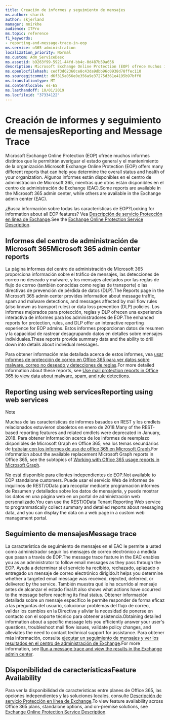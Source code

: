 ```yaml
---
title: Creación de informes y seguimiento de mensajes
ms.author: sharik
author: skjerland
manager: mnirkhe
audience: ITPro
ms.topic: reference
f1_keywords:
- reporting-and-message-trace-in-eop
ms.service: o365-administration
localization_priority: Normal
ms.custom: Adm_ServiceDesc
ms.assetid: b9263f99-5921-44fd-bb4c-0d487b59a656
description: Microsoft Exchange Online Protection (EOP) ofrece muchos informes distintos que le permitirán averiguar el estado general y el mantenimiento de la organización. Algunos informes están disponibles en el centro de administración de Microsoft 365, mientras que otros están disponibles en el centro de administración de Exchange (EAC).
ms.openlocfilehash: cedf3d62360ce8c43da9dbb96c0938d78ffec110
ms.sourcegitcommit: d6f315a056e0e356a9e37275d361e4195b97bff0
ms.translationtype: MT
ms.contentlocale: es-ES
ms.lasthandoff: 10/01/2019
ms.locfileid: "37334122"
---
```

# <a name="reporting-and-message-trace"></a><span data-ttu-id="2b626-104">Creación de informes y seguimiento de mensajes</span><span class="sxs-lookup"><span data-stu-id="2b626-104">Reporting and Message Trace</span></span>

<span data-ttu-id="2b626-105">Microsoft Exchange Online Protection (EOP) ofrece muchos informes distintos que le permitirán averiguar el estado general y el mantenimiento de la organización.</span><span class="sxs-lookup"><span data-stu-id="2b626-105">Microsoft Exchange Online Protection (EOP) offers many different reports that can help you determine the overall status and health of your organization.</span></span> <span data-ttu-id="2b626-106">Algunos informes están disponibles en el centro de administración de Microsoft 365, mientras que otros están disponibles en el centro de administración de Exchange (EAC).</span><span class="sxs-lookup"><span data-stu-id="2b626-106">Some reports are available in the Microsoft 365 admin center, while others are available in the Exchange admin center (EAC).</span></span>

<span data-ttu-id="2b626-107">¿Busca información sobre todas las características de EOP?</span><span class="sxs-lookup"><span data-stu-id="2b626-107">Looking for information about all EOP features?</span></span> <span data-ttu-id="2b626-108">Vea [Descripción de servicio Protección en línea de Exchange](exchange-online-protection-service-description.md).</span><span class="sxs-lookup"><span data-stu-id="2b626-108">See the [Exchange Online Protection Service Description](exchange-online-protection-service-description.md).</span></span>

## <a name="microsoft-365-admin-center-reports"></a><span data-ttu-id="2b626-109">Informes del centro de administración de Microsoft 365</span><span class="sxs-lookup"><span data-stu-id="2b626-109">Microsoft 365 admin center reports</span></span>

<span data-ttu-id="2b626-110">La página informes del centro de administración de Microsoft 365 proporciona información sobre el tráfico de mensajes, las detecciones de correo no deseado y malware, y los mensajes afectados por las reglas de flujo de correo (también conocidas como reglas de transporte) o las directivas de prevención de pérdida de datos (DLP).</span><span class="sxs-lookup"><span data-stu-id="2b626-110">The Reports page in the Microsoft 365 admin center provides information about message traffic, spam and malware detections, and messages affected by mail flow rules (also known as transport rules) or data loss prevention (DLP) policies.</span></span> <span data-ttu-id="2b626-111">Los informes mejorados para protección, reglas y DLP ofrecen una experiencia interactiva de informes para los administradores de EOP.</span><span class="sxs-lookup"><span data-stu-id="2b626-111">The enhanced reports for protection, rules, and DLP offer an interactive reporting experience for EOP admins.</span></span> <span data-ttu-id="2b626-112">Estos informes proporcionan datos de resumen y la capacidad de rastrear desagrupando datos en detalles sobre mensajes individuales.</span><span class="sxs-lookup"><span data-stu-id="2b626-112">These reports provide summary data and the ability to drill down into details about individual messages.</span></span>

<span data-ttu-id="2b626-113">Para obtener información más detallada acerca de estos informes, vea [usar informes de protección de correo en Office 365 para ver datos sobre malware, correo no deseado y detecciones de reglas](https://docs.microsoft.com/exchange/monitoring/use-mail-protection-reports).</span><span class="sxs-lookup"><span data-stu-id="2b626-113">For more detailed information about these reports, see [Use mail protection reports in Office 365 to view data about malware, spam, and rule detections](https://docs.microsoft.com/exchange/monitoring/use-mail-protection-reports).</span></span>

## <a name="reporting-using-web-services"></a><span data-ttu-id="2b626-114">Reporting using web services</span><span class="sxs-lookup"><span data-stu-id="2b626-114">Reporting using web services</span></span>

> [!NOTE]
> <span data-ttu-id="2b626-115">Muchas de las características de informes basados en REST y los cmdlets relacionados estuvieron obsoletos en enero de 2018.</span><span class="sxs-lookup"><span data-stu-id="2b626-115">Many of the REST-based reporting features and related cmdlets were deprecated in January, 2018.</span></span> <span data-ttu-id="2b626-116">Para obtener información acerca de los informes de reemplazo disponibles de Microsoft Graph en Office 365, vea los temas secundarios de [trabajar con los informes de uso de office 365 en Microsoft Graph](https://go.microsoft.com/fwlink/p/?LinkID=865135).</span><span class="sxs-lookup"><span data-stu-id="2b626-116">For information about the available replacement Microsoft Graph reports in Office 365, see the subtopics of [Working with Office 365 usage reports in Microsoft Graph](https://go.microsoft.com/fwlink/p/?LinkID=865135).</span></span>

<span data-ttu-id="2b626-117">No está disponible para clientes independientes de EOP.</span><span class="sxs-lookup"><span data-stu-id="2b626-117">Not available to EOP standalone customers.</span></span> <span data-ttu-id="2b626-118">Puede usar el servicio Web de informes de inquilinos de REST/OData para recopilar mediante programación informes de Resumen y detallados sobre los datos de mensajería, y puede mostrar los datos en una página web en un portal de administración web personalizado.</span><span class="sxs-lookup"><span data-stu-id="2b626-118">You can use the REST/OData Tenant Reporting Web service to programmatically collect summary and detailed reports about messaging data, and you can display the data on a web page in a custom web management portal.</span></span>

## <a name="message-trace"></a><span data-ttu-id="2b626-119">Seguimiento de mensajes</span><span class="sxs-lookup"><span data-stu-id="2b626-119">Message trace</span></span>

<span data-ttu-id="2b626-120">La característica de seguimiento de mensajes en el EAC le permite a usted como administrador seguir los mensajes de correo electrónico a medida que pasan a través de EOP.</span><span class="sxs-lookup"><span data-stu-id="2b626-120">The message trace feature in the EAC enables you as an administrator to follow email messages as they pass through the EOP.</span></span> <span data-ttu-id="2b626-121">Ayuda a determinar si el servicio ha recibido, rechazado, aplazado o entregado un mensaje de correo electrónico dirigido.</span><span class="sxs-lookup"><span data-stu-id="2b626-121">It helps you determine whether a targeted email message was received, rejected, deferred, or delivered by the service.</span></span> <span data-ttu-id="2b626-122">También muestra qué le ha ocurrido al mensaje antes de alcanzar el estado final.</span><span class="sxs-lookup"><span data-stu-id="2b626-122">It also shows what actions have occurred to the message before reaching its final status.</span></span> <span data-ttu-id="2b626-123">Obtener información detallada sobre un mensaje específico le permite responder de forma eficaz a las preguntas del usuario, solucionar problemas del flujo de correo, validar los cambios en la Directiva y aliviar la necesidad de ponerse en contacto con el soporte técnico para obtener asistencia.</span><span class="sxs-lookup"><span data-stu-id="2b626-123">Obtaining detailed information about a specific message lets you efficiently answer your user's questions, troubleshoot mail flow issues, validate policy changes, and alleviates the need to contact technical support for assistance.</span></span> <span data-ttu-id="2b626-124">Para obtener más información, consulte [ejecutar un seguimiento de mensajes y ver los resultados en el centro de administración de Exchange](https://docs.microsoft.com/exchange/monitoring/trace-an-email-message/run-a-message-trace-and-view-results).</span><span class="sxs-lookup"><span data-stu-id="2b626-124">For more information, see [Run a message trace and view the results in the Exchange admin center](https://docs.microsoft.com/exchange/monitoring/trace-an-email-message/run-a-message-trace-and-view-results).</span></span>

## <a name="feature-availability"></a><span data-ttu-id="2b626-125">Disponibilidad de características</span><span class="sxs-lookup"><span data-stu-id="2b626-125">Feature Availability</span></span>

<span data-ttu-id="2b626-126">Para ver la disponibilidad de características entre planes de Office 365, las opciones independientes y las soluciones locales, consulte [Descripción de servicio Protección en línea de Exchange](exchange-online-protection-service-description.md).</span><span class="sxs-lookup"><span data-stu-id="2b626-126">To view feature availability across Office 365 plans, standalone options, and on-premise solutions, see [Exchange Online Protection Service Description](exchange-online-protection-service-description.md).</span></span>
